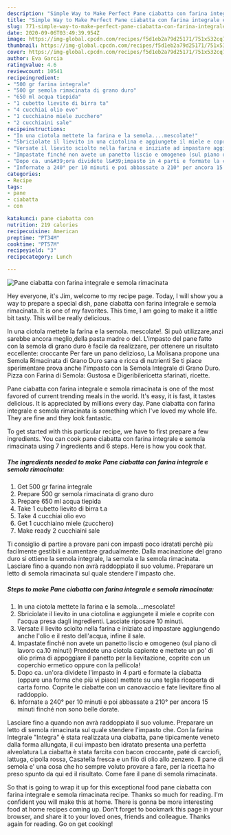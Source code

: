 ```yaml
---
description: "Simple Way to Make Perfect Pane ciabatta con farina integrale e semola rimacinata"
title: "Simple Way to Make Perfect Pane ciabatta con farina integrale e semola rimacinata"
slug: 771-simple-way-to-make-perfect-pane-ciabatta-con-farina-integrale-e-semola-rimacinata
date: 2020-09-06T03:49:39.954Z
image: https://img-global.cpcdn.com/recipes/f5d1eb2a79d25171/751x532cq70/pane-ciabatta-con-farina-integrale-e-semola-rimacinata-recipe-main-photo.jpg
thumbnail: https://img-global.cpcdn.com/recipes/f5d1eb2a79d25171/751x532cq70/pane-ciabatta-con-farina-integrale-e-semola-rimacinata-recipe-main-photo.jpg
cover: https://img-global.cpcdn.com/recipes/f5d1eb2a79d25171/751x532cq70/pane-ciabatta-con-farina-integrale-e-semola-rimacinata-recipe-main-photo.jpg
author: Eva Garcia
ratingvalue: 4.6
reviewcount: 10541
recipeingredient:
- "500 gr farina integrale"
- "500 gr semola rimacinata di grano duro"
- "650 ml acqua tiepida"
- "1 cubetto lievito di birra ta"
- "4 cucchiai olio evo"
- "1 cucchiaino miele zucchero"
- "2 cucchiaini sale"
recipeinstructions:
- "In una ciotola mettete la farina e la semola....mescolate!"
- "Sbriciolate il lievito in una ciotolina e aggiungete il miele e coprite con l&#39;acqua presa dagli ingredienti. Lasciate riposare 10 minuti."
- "Versate il lievito sciolto nella farina e iniziate ad impastare aggiungendo anche l&#39;olio e il resto dell&#39;acqua, infine il sale."
- "Impastate finché non avete un panetto liscio e omogeneo (sul piano di lavoro ca.10 minuti) Prendete una ciotola capiente e mettete un po&#39; di olio prima di appoggiare il panetto per la lievitazione, coprite con un coperchio ermetico oppure con la pellicola!"
- "Dopo ca. un&#39;ora dividete l&#39;impasto in 4 parti e formate la ciabatta (oppure una forma che più vi piace) mettete su una teglia ricoperta di carta forno. Coprite le ciabatte con un canovaccio e fate lievitare fino al raddoppio."
- "Infornate a 240° per 10 minuti e poi abbassate a 210° per ancora 15 minuti finché non sono belle dorate."
categories:
- Recipe
tags:
- pane
- ciabatta
- con

katakunci: pane ciabatta con 
nutrition: 219 calories
recipecuisine: American
preptime: "PT34M"
cooktime: "PT57M"
recipeyield: "3"
recipecategory: Lunch

---
```



![Pane ciabatta con farina integrale e semola rimacinata](https://img-global.cpcdn.com/recipes/f5d1eb2a79d25171/751x532cq70/pane-ciabatta-con-farina-integrale-e-semola-rimacinata-recipe-main-photo.jpg)

Hey everyone, it's Jim, welcome to my recipe page. Today, I will show you a way to prepare a special dish, pane ciabatta con farina integrale e semola rimacinata. It is one of my favorites. This time, I am going to make it a little bit tasty. This will be really delicious.

In una ciotola mettete la farina e la semola. mescolate!. Si può utilizzare,anzi sarebbe ancora meglio,della pasta madre o del. L&#39;impasto del pane fatto con la semola di grano duro è facile da realizzare, per ottenere un risultato eccellente: croccante Per fare un pano delizioso, La Molisana propone una Semola Rimacinata di Grano Duro sana e ricca di nutrienti Se ti piace sperimentare prova anche l&#39;impasto con la Semola Integrale di Grano Duro. Pizza con Farina di Semola: Gustosa e Digeribilericetta sfarinati, ricette.

Pane ciabatta con farina integrale e semola rimacinata is one of the most favored of current trending meals in the world. It's easy, it is fast, it tastes delicious. It is appreciated by millions every day. Pane ciabatta con farina integrale e semola rimacinata is something which I've loved my whole life. They are fine and they look fantastic.


To get started with this particular recipe, we have to first prepare a few ingredients. You can cook pane ciabatta con farina integrale e semola rimacinata using 7 ingredients and 6 steps. Here is how you cook that.

<!--inarticleads1-->

##### The ingredients needed to make Pane ciabatta con farina integrale e semola rimacinata:

1. Get 500 gr farina integrale
1. Prepare 500 gr semola rimacinata di grano duro
1. Prepare 650 ml acqua tiepida
1. Take 1 cubetto lievito di birra t.a
1. Take 4 cucchiai olio evo
1. Get 1 cucchiaino miele (zucchero)
1. Make ready 2 cucchiaini sale


Ti consiglio di partire a provare pani con impasti poco idratati perchè più facilmente gestibili e aumentare gradualmente. Dalla macinazione del grano duro si ottiene la semola integrale, la semola e la semola rimacinata. Lasciare fino a quando non avrà raddoppiato il suo volume. Preparare un letto di semola rimacinata sul quale stendere l&#39;impasto che. 

<!--inarticleads2-->

##### Steps to make Pane ciabatta con farina integrale e semola rimacinata:

1. In una ciotola mettete la farina e la semola....mescolate!
1. Sbriciolate il lievito in una ciotolina e aggiungete il miele e coprite con l&#39;acqua presa dagli ingredienti. Lasciate riposare 10 minuti.
1. Versate il lievito sciolto nella farina e iniziate ad impastare aggiungendo anche l&#39;olio e il resto dell&#39;acqua, infine il sale.
1. Impastate finché non avete un panetto liscio e omogeneo (sul piano di lavoro ca.10 minuti) Prendete una ciotola capiente e mettete un po&#39; di olio prima di appoggiare il panetto per la lievitazione, coprite con un coperchio ermetico oppure con la pellicola!
1. Dopo ca. un&#39;ora dividete l&#39;impasto in 4 parti e formate la ciabatta (oppure una forma che più vi piace) mettete su una teglia ricoperta di carta forno. Coprite le ciabatte con un canovaccio e fate lievitare fino al raddoppio.
1. Infornate a 240° per 10 minuti e poi abbassate a 210° per ancora 15 minuti finché non sono belle dorate.


Lasciare fino a quando non avrà raddoppiato il suo volume. Preparare un letto di semola rimacinata sul quale stendere l&#39;impasto che. Con la farina Integrale &#34;Integra&#34; è stata realizzata una ciabatta, pane tipicamente veneto dalla forma allungata, il cui impasto ben idratato presenta una perfetta alveolatura La ciabatta è stata farcita con bacon croccante, paté di carciofi, lattuga, cipolla rossa, Casatella fresca e un filo di olio allo zenzero. Il pane di semola e&#39; una cosa che ho sempre voluto provare a fare, per la ricetta ho preso spunto da qui ed il risultato. Come fare il pane di semola rimacinata. 

So that is going to wrap it up for this exceptional food pane ciabatta con farina integrale e semola rimacinata recipe. Thanks so much for reading. I'm confident you will make this at home. There is gonna be more interesting food at home recipes coming up. Don't forget to bookmark this page in your browser, and share it to your loved ones, friends and colleague. Thanks again for reading. Go on get cooking!
